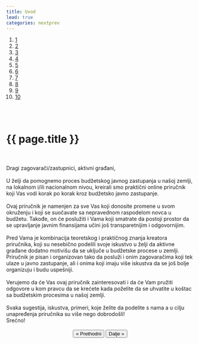 ```yaml
---
title: Uvod
lead: true
categories: nextprev
---
```


<ol class="progtrckr" data-progtrckr-steps="10">
    <a href="{{site.baseurl}}/pages/uvod/" class="uvod" title="Uvod">
    <li class="progtrckr-done">1 </li> </a>
    <a href="{{site.baseurl}}/pages/definisanje-budzetskog-zastupanja-i-uloga-civilnog-drustva/">
    <li class="progtrckr-todo">2 </li> </a>
    <a href="{{site.baseurl}}/pages/definicije-osnovnih-pojmova/">
    <li class="progtrckr-todo">3 </li> </a>
    <a href="{{site.baseurl}}/pages/institucionalni-okvir-i-nadleznosti-lokalne-samouprave/">
    <li class="progtrckr-todo">4 </li> </a>
    <a href="{{site.baseurl}}/pages/analiza-budzeta/">
    <li class="progtrckr-todo">5 </li> </a>
    <a href="{{site.baseurl}}/pages/kako-izabrati-problem/">
    <li class="progtrckr-todo">6 </li> </a>
    <a href="{{site.baseurl}}/pages/analiza-aktera/">
    <li class="progtrckr-todo">7 </li> </a>
    <a href="{{site.baseurl}}/pages/2-pretpostavke-i-6-hipoteza-budzetskog-zagovaranja/">
    <li class="progtrckr-todo">8 </li> </a>
    <a href="{{site.baseurl}}/pages/izgradnja-baze-za-budzetsko-zagovaranje/">
    <li class="progtrckr-todo">9</li> </a>
    <a href="{{site.baseurl}}/pages/kampanja/"><li class="progtrckr-todo">10</li> </a>
</ol>
<br/><br/>

<h1 class="post-title">{{ page.title }}</h1>

<br/>
<div class="justify">
<br/>
Dragi zagovarači/zastupnici, aktivni građani,
<br/><br/> 
U želji da pomognemo proces budžetskog javnog zastupanja u našoj zemlji, na lokalnom i/ili nacionalnom nivou, kreirali smo praktični online priručnik koji Vas vodi korak po korak kroz budžetsko javno zastupanje.
 <br/><br/> 
Ovaj priručnik je namenjen za sve Vas koji donosite promene u svom okruženju i koji se suočavate sa nepravednom raspodelom novca u budžetu. Takođe, on će poslužiti i Vama koji smatrate da postoji prostor da se upravljanje javnim finansijama učini još transparetnijim i odgovornijim.
 <br/><br/> 
Pred Vama je kombinacija teoretskog i praktičnog znanja kreatora priručnika, koji su nesebično podelili svoje iskustvo u želji da aktivne građane dodatno motivišu da se uključe u budžetske procese u zemlji. Priručnik je pisan i organizovan tako da posluži i onim zagovaračima koji tek ulaze u javno zastupanje, ali i onima koji imaju više iskustva da se još bolje organizuju i budu uspešniji.  
 <br/><br/> 
Verujemo da će Vas ovaj priručnik zainteresovati i da će Vam pružiti odgovore u kom pravcu da se krećete kada poželite da se uhvatite u koštac sa budžetskim procesima u našoj zemlji.
 <br/><br/> 
Svaka sugestija, iskustva, primeri, koje želite da podelite s nama a u cilju unapređenja priručnika su više nego dobrodošli!  <br/>
Srećno! <br/><br/> 
</div>

<div align="center">
    <button id="prev"> « Prethodni</button>
    <button id="next">Dalje » </button> 
</div>

